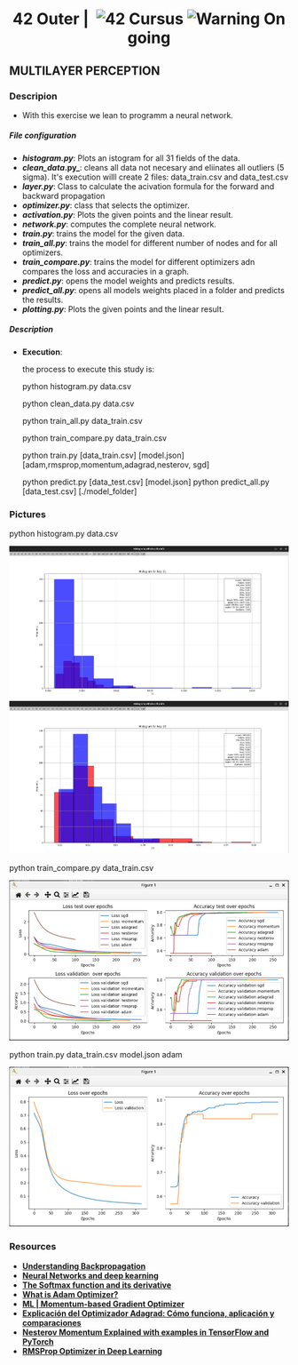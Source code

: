 <!--HEADER-->
<h1 align="center"> 42 Outer | 
 <picture>
  <source media="(prefers-color-scheme: dark)" srcset="https://cdn.simpleicons.org/42/white">
  <img alt="42" width=40 align="top" src="https://cdn.simpleicons.org/42/Black">
 </picture>
 Cursus 
<img alt="Warning" src="https://raw.githubusercontent.com/Mqxx/GitHub-Markdown/main/blockquotes/badge/dark-theme/warning.svg"> On going
</h1>
<!--FINISH HEADER-->

## MULTILAYER PERCEPTION

### Descripion
- With this exercise we lean to programm a neural network.
##### File configuration
- **_histogram.py_**: Plots an istogram for all 31 fields of the data.
- **_clean_data_.py_**: cleans all data not necesary and eliinates all outliers (5 sigma). It's execution willl create 2 files: data_train.csv and data_test.csv
- **_layer.py_**: Class to calculate the acivation formula for the forward and backward propagation
- **_optimizer.py_**: class that selects the optimizer.
- **_activation.py_**: Plots the given points and the linear result.
- **_network.py_**: computes the complete neural network.
- **_train.py_**: trains the model for the given data.
- **_train_all.py_**: trains the model for different number of nodes and for all optimizers.
- **_train_compare.py_**: trains the model for different optimizers adn compares the loss and accuracies in a graph.
- **_predict.py_**: opens the model weights and predicts results.
- **_predict_all.py_**: opens all models weights placed in a folder and predicts the results.
- **_plotting.py_**: Plots the given points and the linear result.


##### Description
- **Execution**: 

    the process to execute this study is:

    python histogram.py data.csv
    
    python clean_data.py data.csv 

    python train_all.py data_train.csv
    
    python train_compare.py data_train.csv

    python train.py [data_train.csv] [model.json] [adam,rmsprop,momentum,adagrad,nesterov, sgd]

    python predict.py [data_test.csv] [model.json]
    python predict_all.py [data_test.csv] [./model_folder]

### Pictures
 python histogram.py data.csv
<p>
  <img src="./pictures/Screenshot from 2025-03-02 11-06-49.png">
  <img src="./pictures/Screenshot from 2025-03-02 11-08-05.png">
</p>
 python train_compare.py data_train.csv
<p>
  <img src="./pictures/Screenshot from 2025-03-09 21-43-38.png">
</p>
 python train.py data_train.csv model.json adam
<p>
  <img src="./pictures/Screenshot from 2025-03-09 21-53-28.png">
</p>

### Resources

* **[Understanding Backpropagation](https://towardsdatascience.com/understanding-backpropagation-abcc509ca9d0/)**
* **[Neural Networks and deep kearning](http://neuralnetworksanddeeplearning.com/)**
* **[The Softmax function and its derivative](https://eli.thegreenplace.net/2016/the-softmax-function-and-its-derivative/)**
* **[What is Adam Optimizer?](https://www.geeksforgeeks.org/adam-optimizer/)**
* **[ML | Momentum-based Gradient Optimizer](https://www.geeksforgeeks.org/ml-momentum-based-gradient-optimizer-introduction/)**
* **[Explicación del Optimizador Adagrad: Cómo funciona, aplicación y comparaciones](https://www.datacamp.com/es/tutorial/adagrad-optimizer-explained)**
* **[Nesterov Momentum Explained with examples in TensorFlow and PyTorch](https://medium.com/@giorgio.martinez1926/nesterov-momentum-explained-with-examples-in-tensorflow-and-pytorch-4673dbf21998)**
* **[RMSProp Optimizer in Deep Learning](https://www.geeksforgeeks.org/rmsprop-optimizer-in-deep-learning/)**